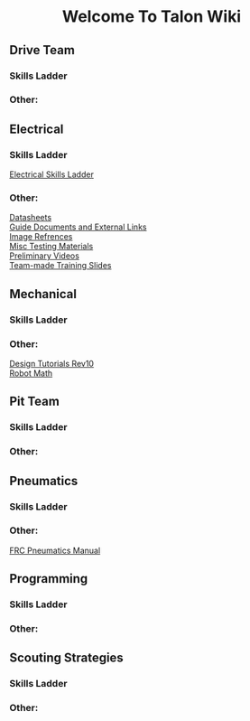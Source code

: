 <center><h1>Welcome To Talon Wiki</h1></center>










<h2>Drive Team</h2>
<h3>Skills Ladder</h3>
<h3>Other:</h3>

<h2>Electrical</h2>
<h3>Skills Ladder</h3>
<a href="Electrical Files/Electrical_Skills_Ladder.md"target="_blank">Electrical Skills Ladder</a></br>
<h3>Other:</h3>
<a href="Electrical Files/Datasheets.md"target="_blank">Datasheets</a></br>
<a href="Electrical Files/Guide_Documents_And_External_Links.md"target="_blank">Guide Documents and External Links</a></br>
<a href="Electrical Files/Image_Refrences.md"target="_blank">Image Refrences</a></br>
<a href="Electrical Files/Miscellaneous_Testing_Materials.md"target="_blank">Misc Testing Materials</a></br>
<a href="Electrical Files/Preliminary_Videos.md"target="_blank">Preliminary Videos</a></br>
<a href="Electrical Files/Team-made_Training_Slides.md"target="_blank">Team-made Training Slides</a></br>


<h2>Mechanical</h2>
<h3>Skills Ladder</h3>
<h3>Other:</h3>
<a href="https://drive.google.com/file/d/1b0O9NFivabXoOzPYolj-wc-g2PBYZFIC/view"target="_blank">Design Tutorials Rev10</a> </br>
<a href="https://drive.google.com/file/d/1V9c1qdHaut5DS6y0PxgsP4U73ux8TD_1/view"target="_blank">Robot Math</a>

<h2>Pit Team</h2>
<h3>Skills Ladder</h3>
<h3>Other:</h3>

<h2>Pneumatics</h2>
<h3>Skills Ladder</h3>
<h3>Other:</h3>
<a href="https://drive.google.com/file/d/1JsPjxQ3Hj4hn-mXJZSW9fKl7GhjMZaTv/view"target="_blank">FRC Pneumatics Manual</a>


<h2>Programming</h2>
<h3>Skills Ladder</h3>
<h3>Other:</h3>

<h2>Scouting Strategies</h2>
<h3>Skills Ladder</h3>
<h3>Other:</h3>
